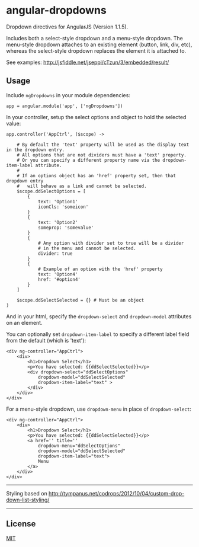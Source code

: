 angular-dropdowns
=================

Dropdown directives for AngularJS (Version 1.1.5).  

Includes both a select-style dropdown and a menu-style dropdown.  The menu-style dropdown attaches to an existing element (button, link, div, etc), whereas the select-style dropdown replaces the element it is attached to.

See examples: http://jsfiddle.net/jseppi/cTzun/3/embedded/result/

Usage
-----

Include `ngDropdowns` in your module dependencies:

    app = angular.module('app', ['ngDropdowns'])

In your controller, setup the select options and object to hold the selected value:

    app.controller('AppCtrl', ($scope) ->
      
        # By default the 'text' property will be used as the display text in the dropdown entry.
        # All options that are not dividers must have a 'text' property.
        # Or you can specify a different property name via the dropdown-item-label attribute.
        #
        # If an options object has an 'href' property set, then that dropdown entry
        #   will behave as a link and cannot be selected. 
        $scope.ddSelectOptions = [
            {
                text: 'Option1'
                iconCls: 'someicon'
            }
            {
                text: 'Option2'
                someprop: 'somevalue'
            }
            {
                # Any option with divider set to true will be a divider
                # in the menu and cannot be selected.
                divider: true 
            }  
            {
                # Example of an option with the 'href' property
                text: 'Option4'
                href: '#option4' 
            }                   
        ]  

        $scope.ddSelectSelected = {} # Must be an object
    )
    
And in your html, specify the `dropdown-select` and `dropdown-model` attributes on an element. 

You can optionally set `dropdown-item-label` to specify a different label field from the default (which is 'text'):

    <div ng-controller="AppCtrl">
        <div>
            <h1>Dropdown Select</h1>
            <p>You have selected: {{ddSelectSelected}}</p>
            <div dropdown-select="ddSelectOptions"
                dropdown-model="ddSelectSelected"
                dropdown-item-label="text" >
            </div>
        </div>
    </div>
    
For a menu-style dropdown, use `dropdown-menu` in place of `dropdown-select`:

    <div ng-controller="AppCtrl">
        <div>
            <h1>Dropdown Select</h1>
            <p>You have selected: {{ddSelectSelected}}</p>
            <a href='' title=''
                dropdown-menu="ddSelectOptions" 
                dropdown-model="ddSelectSelected"
                dropdown-item-label="text">
                Menu
            </a>
        </div>
    </div>
    
-------------

Styling based on http://tympanus.net/codrops/2012/10/04/custom-drop-down-list-styling/

-------------

License
---------
[MIT](http://jseppi.mit-license.org/license.html)
